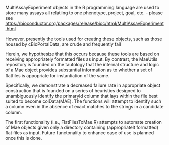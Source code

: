 MultiAssayExperiment objects in the R programming language are used to store many assays all relatiing to one phenotype, project, goal, etc. - please see https://bioconductor.org/packages/release/bioc/html/MultiAssayExperiment.html

However, presently the tools used for creating these objects, such as those housed by cBioPortalData, are crude and frequently fail

Herein, we hypothesize that this occurs because these tools are based on receiving appropriately formatted files as input. By contrast, the MaeUtils repository is founded on the tautology that the internal structure and logic of a Mae object provides substantial information as to whether a set of flatfiles is appopriate for instantiation of the same.

Specifically, we demonstrate a decreased failure rate in appropriate object construction that is founded on a series of heuristics designed to unambiguously identify the primaryId column that lays within the file best suited to become colData(MAE). The functions will attempt to identify such a column even in the absence of exact matches to the strings in a candidate column. 

The first functionality (i.e., FlatFilesToMae.R) attempts to automate creation of Mae objects given only a directory containing (appropriatelt formatted) flat files as input. Future functonality to enhance ease of use is planned once this is done.
